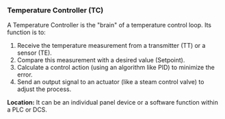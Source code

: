 ### Temperature Controller (TC)
A Temperature Controller is the "brain" of a temperature control loop. Its function is to:
1. Receive the temperature measurement from a transmitter (TT) or a sensor (TE).
2. Compare this measurement with a desired value (Setpoint).
3. Calculate a control action (using an algorithm like PID) to minimize the error.
4. Send an output signal to an actuator (like a steam control valve) to adjust the process.

**Location:** It can be an individual panel device or a software function within a PLC or DCS.
